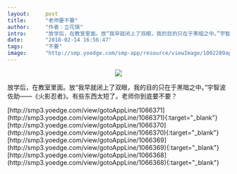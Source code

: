 ```yaml
---
layout:     post
title:      "老师要不要"
author:     "作者：立花瑛"
intro:      "放学后，在教室里面。放“我早就闭上了双眼，我的目的只在于黑暗之中。”宇智波佐助——《火影忍者》。有些东西太短了。老师你到底要不要？"
date:       "2018-02-14 16:56:47"
tags:       "不要"
image:      "http://smp.yoedge.com/smp-app/resource/viewImage/1002289appline.png"
---
```

<div style="text-align: center">
<p><img src="http://smp.yoedge.com/smp-app/resource/viewImage/1002289appline.png"/></p>
</div>
<p class="post-meta">
<span>放学后，在教室里面。放“我早就闭上了双眼，我的目的只在于黑暗之中。”宇智波佐助——《火影忍者》。有些东西太短了。老师你到底要不要？</span>
</p>
[http://smp3.yoedge.com/view/gotoAppLine/1066371](http://smp3.yoedge.com/view/gotoAppLine/1066371){:target="_blank"}
[http://smp3.yoedge.com/view/gotoAppLine/1066370](http://smp3.yoedge.com/view/gotoAppLine/1066370){:target="_blank"}
[http://smp3.yoedge.com/view/gotoAppLine/1066369](http://smp3.yoedge.com/view/gotoAppLine/1066369){:target="_blank"}
[http://smp3.yoedge.com/view/gotoAppLine/1066368](http://smp3.yoedge.com/view/gotoAppLine/1066368){:target="_blank"}


